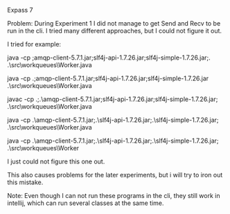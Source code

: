 

Expass 7

Problem: During Experiment 1
I did not manage to get Send and Recv to be run in the cli. I tried many different approaches, but I could not figure it out.

I tried for example:

java -cp ;amqp-client-5.7.1.jar;slf4j-api-1.7.26.jar;slf4j-simple-1.7.26.jar;. .\src\workqueues\Worker.java

java -cp .;amqp-client-5.7.1.jar;slf4j-api-1.7.26.jar;slf4j-simple-1.7.26.jar .\src\workqueues\Worker.java

javac -cp .;.\amqp-client-5.7.1.jar;slf4j-api-1.7.26.jar;slf4j-simple-1.7.26.jar; .\src\workqueues\Worker.java

java -cp .\amqp-client-5.7.1.jar;.\slf4j-api-1.7.26.jar;.\slf4j-simple-1.7.26.jar; .\src\workqueues\Worker.java

java -cp .\amqp-client-5.7.1.jar;.\slf4j-api-1.7.26.jar;.\slf4j-simple-1.7.26.jar; .\src\workqueues\Worker


I just could not figure this one out.

This also causes problems for the later experiments, but i will try to iron out this mistake.

Note: Even though I can not run these programs in the cli, they still work in intellij, which can run several classes at the same time.
